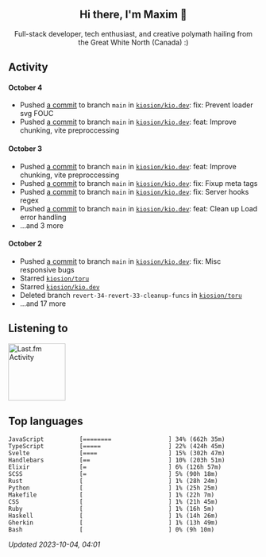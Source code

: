<!-- deno-fmt-ignore-file -->
<div align="center">
  <h2>Hi there, I'm Maxim 👋</h2>
  <p>Full-stack developer, tech enthusiast, and creative polymath hailing from the Great White North (Canada) :)</p>
</div>


## Activity


#### October 4
* Pushed [a commit](https://github.com/kiosion/kio.dev/commit/4586240d525f44e435e32ae91fa0284a8ffe4f65) to branch `main` in [`kiosion/kio.dev`](https://github.com/kiosion/kio.dev): fix: Prevent loader svg FOUC
* Pushed [a commit](https://github.com/kiosion/kio.dev/commit/83f310147c73cd117a2bbfd7e08ce394b6e688b2) to branch `main` in [`kiosion/kio.dev`](https://github.com/kiosion/kio.dev): feat: Improve chunking, vite preproccessing

#### October 3
* Pushed [a commit](https://github.com/kiosion/kio.dev/commit/4aaeb6d6aa1239fff8a484fea1a7238c84cfe4a8) to branch `main` in [`kiosion/kio.dev`](https://github.com/kiosion/kio.dev): feat: Improve chunking, vite preproccessing
* Pushed [a commit](https://github.com/kiosion/kio.dev/commit/ccfb90f4e55856d328686b0ed06e053d1f952d46) to branch `main` in [`kiosion/kio.dev`](https://github.com/kiosion/kio.dev): fix: Fixup meta tags
* Pushed [a commit](https://github.com/kiosion/kio.dev/commit/ee8a20cf1eb717e919e07bc7ec3887c4740c0f14) to branch `main` in [`kiosion/kio.dev`](https://github.com/kiosion/kio.dev): fix: Server hooks regex
* Pushed [a commit](https://github.com/kiosion/kio.dev/commit/0309a03cfea7ffd42cc9a4ca1ce608264c7439f2) to branch `main` in [`kiosion/kio.dev`](https://github.com/kiosion/kio.dev): feat: Clean up Load error handling
* ...and 3 more

#### October 2
* Pushed [a commit](https://github.com/kiosion/kio.dev/commit/26565b7b593398b271beed5929e6bd9ac4dfdc1e) to branch `main` in [`kiosion/kio.dev`](https://github.com/kiosion/kio.dev): fix: Misc responsive bugs
* Starred [`kiosion/toru`](https://github.com/kiosion/toru)
* Starred [`kiosion/kio.dev`](https://github.com/kiosion/kio.dev)
* Deleted branch `revert-34-revert-33-cleanup-funcs` in [`kiosion/toru`](https://github.com/kiosion/toru)
* ...and 17 more


## Listening to


<a href="https://github.com/kiosion/toru">
  <picture>
    <source media="(prefers-color-scheme: dark)" srcset="https://toru.kio.dev/api/v1/kiosion?blur&border_width=0&border_radius=38&theme=nord">
    <source media="(prefers-color-scheme: light)" srcset="https://toru.kio.dev/api/v1/kiosion?blur&border_width=0&border_radius=38&theme=light">
    <img alt="Last.fm Activity" src="https://toru.kio.dev/api/v1/kiosion?blur&border_width=0&border_radius=38" height="115" />
  </picture>
</a>


## Top languages

```
JavaScript          [========                ] 34% (662h 35m)
TypeScript          [=====                   ] 22% (424h 45m)
Svelte              [====                    ] 15% (302h 47m)
Handlebars          [==                      ] 10% (203h 51m)
Elixir              [=                       ] 6% (126h 57m)
SCSS                [=                       ] 5% (90h 18m)
Rust                [                        ] 1% (28h 24m)
Python              [                        ] 1% (25h 25m)
Makefile            [                        ] 1% (22h 7m)
CSS                 [                        ] 1% (21h 45m)
Ruby                [                        ] 1% (16h 5m)
Haskell             [                        ] 1% (14h 26m)
Gherkin             [                        ] 1% (13h 49m)
Bash                [                        ] 0% (9h 10m)
```

_Updated 2023-10-04, 04:01_
